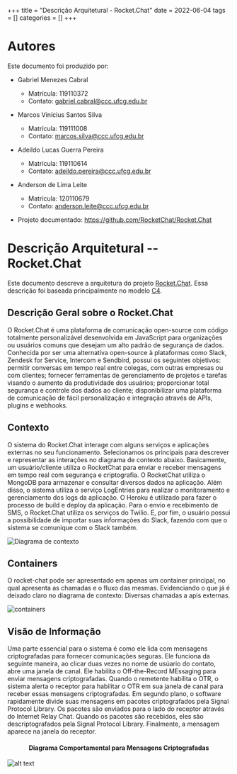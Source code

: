 +++
title = "Descrição Arquitetural - Rocket.Chat"
date = 2022-06-04
tags = []
categories = []
+++

# Autores

Este documento foi produzido por:

- Gabriel Menezes Cabral
  - Matrícula: 119110372
  - Contato: gabriel.cabral@ccc.ufcg.edu.br
- Marcos Vinícius Santos Silva
  - Matrícula: 119111008
  - Contato: marcos.silva@ccc.ufcg.edu.br
- Adeildo Lucas Guerra Pereira
  - Matrícula: 119110614
  - Contato: adeildo.pereira@ccc.ufcg.edu.br
- Anderson de Lima Leite
  - Matrícula: 120110679
  - Contato: anderson.leite@ccc.ufcg.edu.br

- Projeto documentado: https://github.com/RocketChat/Rocket.Chat

# Descrição Arquitetural -- Rocket.Chat

Este documento descreve a arquitetura do projeto [Rocket.Chat](https://github.com/RocketChat/Rocket.Chat). Essa descrição foi baseada principalmente no modelo [C4](https://c4model.com/).

## Descrição Geral sobre o Rocket.Chat

O Rocket.Chat é uma plataforma de comunicação open-source com código totalmente personalizável desenvolvida em JavaScript para organizações ou usuários comuns que desejam um alto padrão de segurança de dados.
Conhecida por ser uma alternativa open-source à plataformas como Slack, Zendesk for Service, Intercom e Sendbird, possui os seguintes objetivos: permitir conversas em tempo real entre colegas, com outras empresas ou com clientes; fornecer ferramentas de gerenciamento de projetos e tarefas visando o aumento da produtividade dos usuários; proporcionar total segurança e controle dos dados ao cliente; disponibilizar uma plataforma de comunicação de fácil personalização e integração através de APIs, plugins e webhooks.

## Contexto

O sistema do Rocket.Chat interage com alguns serviços e aplicações externas no seu funcionamento. Selecionamos os principais para descrever e representar as interações no diagrama de contexto abaixo. Basicamente, um usuário/cliente utiliza o RocketChat para enviar e receber mensagens em tempo real com segurança e criptografia. O RocketChat utiliza o MongoDB para armazenar e consultar diversos dados na aplicação. Além disso, o sistema utiliza o serviço LogEntries para realizar o monitoramento e gerenciamento dos logs da aplicação. O Heroku é utilizado para fazer o processo de build e deploy da aplicação. Para o envio e recebimento de SMS, o Rocket.Chat utiliza os serviços do Twilio. E, por fim, o usuário possui a possibilidade de importar suas informações do Slack, fazendo com que o sistema se comunique com o Slack também.

![Diagrama de contexto](rocketchat-context-diagram.png)

## Containers
O rocket-chat pode ser apresentado em apenas um container principal, no qual apresenta as chamadas e o fluxo das mesmas. Evidenciando o que já é deixado claro no diagrama de contexto: Diversas chamadas a apis externas.

![containers](rocketchat-container-diagram.png)

## Visão de Informação

Uma parte essencial para o sistema é como ele lida com mensagens criptografadas para fornecer comunicações seguras. Ele funciona da seguinte maneira, ao clicar duas vezes no nome de usúario do contato, abre uma janela de canal. Ele habilita o Off-the-Record MEssaging para enviar mensagens criptografadas. Quando o remetente habilita o OTR, o sistema alerta o receptor para habilitar o OTR em sua janela de canal para receber essas mensagens criptografadas. Em segundo plano, o software rapidamente divide suas mensagens em pacotes criptografados pela Signal Protocol Library. Os pacotes são enviados para o lado do receptor através do Internet Relay Chat. Quando os pacotes são recebidos, eles são descriptografados pela Signal Protocol Library. Finalmente, a mensagem aparece na janela do receptor.

<h4 align="center"> Diagrama Comportamental para Mensagens Criptografadas </h4>

![alt text](https://i.imgur.com/7VfhY4G.jpge)
